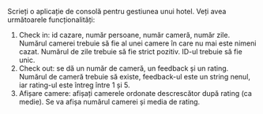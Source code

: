 Scrieți o aplicație de consolă pentru gestiunea unui hotel. Veți avea următoarele funcționalități:
1. Check in: id cazare, număr persoane, număr cameră, număr zile. Numărul camerei trebuie să fie
al unei camere în care nu mai este nimeni cazat. Numărul de zile trebuie să fie strict pozitiv. ID-ul
trebuie să fie unic.
2. Check out: se dă un număr de cameră, un feedback și un rating. Numărul de cameră trebuie să
existe, feedback-ul este un string nenul, iar rating-ul este întreg între 1 și 5.
3. Afișare camere: afișați camerele ordonate descrescător după rating (ca medie). Se va afișa
numărul camerei și media de rating.